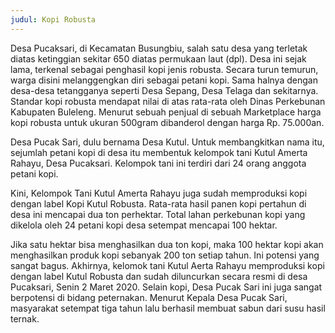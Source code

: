 ```yaml
---
judul: Kopi Robusta
---
```

Desa Pucaksari, di Kecamatan Busungbiu, salah satu desa yang terletak diatas ketinggian sekitar 650 diatas permukaan laut (dpl). Desa ini sejak lama, terkenal sebagai penghasil kopi jenis robusta. Secara turun temurun, warga disini melanggengkan diri sebagai petani kopi. Sama halnya dengan desa-desa tetangganya seperti Desa Sepang, Desa Telaga dan sekitarnya. Standar kopi robusta mendapat nilai di atas rata-rata oleh Dinas Perkebunan Kabupaten Buleleng. Menurut sebuah penjual di sebuah Marketplace harga kopi robusta untuk ukuran 500gram dibanderol dengan harga Rp. 75.000an.

Desa Pucak Sari, dulu bernama Desa Kutul. Untuk membangkitkan nama itu, sejumlah petani kopi di desa itu membentuk kelompok tani Kutul Amerta Rahayu, Desa Pucaksari. Kelompok tani ini terdiri dari 24 orang anggota petani kopi.

Kini, Kelompok Tani Kutul Amerta Rahayu juga sudah memproduksi kopi dengan label Kopi Kutul Robusta.  Rata-rata hasil panen kopi pertahun di desa ini mencapai dua ton perhektar. Total lahan perkebunan kopi yang dikelola oleh 24 petani kopi desa setempat mencapai 100 hektar.

Jika satu hektar bisa menghasilkan dua ton kopi, maka 100 hektar kopi akan menghasilkan produk kopi sebanyak 200 ton setiap tahun. Ini potensi yang sangat bagus.  Akhirnya, kelomok tani Kutul Aerta Rahayu memproduksi kopi dengan label Kutul Robusta dan sudah diluncurkan secara resmi di desa Pucaksari, Senin 2 Maret 2020. Selain kopi, Desa Pucak Sari ini juga sangat berpotensi di bidang peternakan. Menurut Kepala Desa Pucak Sari, masyarakat setempat tiga tahun lalu berhasil membuat sabun dari susu hasil ternak.